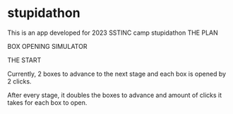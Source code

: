 # stupidathon
This is an app developed for 2023 SSTINC camp stupidathon
THE PLAN

BOX OPENING SIMULATOR

THE START

Currently, 2 boxes to advance to the next stage and each box is opened by 2 clicks.

After every stage, it doubles the boxes to advance and amount of clicks it takes for each box to open.
